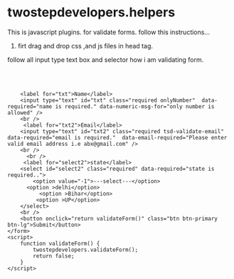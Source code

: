 # twostepdevelopers.helpers
This is javascript plugins. for validate forms.
follow this instructions...

1. firt drag and drop css ,and js files in head tag.

follow all input type text box and selector how i am validating form.


<!DOCTYPE html>

<html xmlns="http://www.w3.org/1999/xhtml">
<head runat="server">
    <title>validation</title>
    <link href="vendors/bootstrap/dist/css/bootstrap.css" rel="stylesheet" />
     <link href="/helpers/twostepdevelopers.helpers.css" rel="stylesheet" />
<script src="vendors/jquery/dist/jquery.js"></script>
<script src="/helpers/twostepdevelopers.helpers.css/twostepdevelopers.helpers.js"></script>

   
</head>

<body class="container">
    <br />
    <br />
    <form id="form1" runat="server">
       
        <label for="txt">Name</label>
        <input type="text" id="txt" class="required onlyNumber"  data-required="name is required." data-numeric-msg-for="only number is allowed" />
        <br />
         <label for="txt2">Email</label>
        <input type="text" id="txt2" class="required tsd-validate-email" data-required="email is required."  data-email-required="Please enter valid email address i.e abx@gmail.com" />
        <br />
          <br />
         <label for="select2">state</label>
        <select id="select2" class="required" data-required="state is required..">
            <option value="-1">---select---</option>
          <option >delhi</option>
              <option >Bihar</option>
             <option >UP</option>
        </select>
        <br />
        <button onclick="return validateForm()" class="btn btn-primary btn-lg">Submit</button>
    </form>
    <script>
        function validateForm() {
            twostepdevelopers.validateForm();
            return false;
        }
    </script>
</body>
   
</html>
